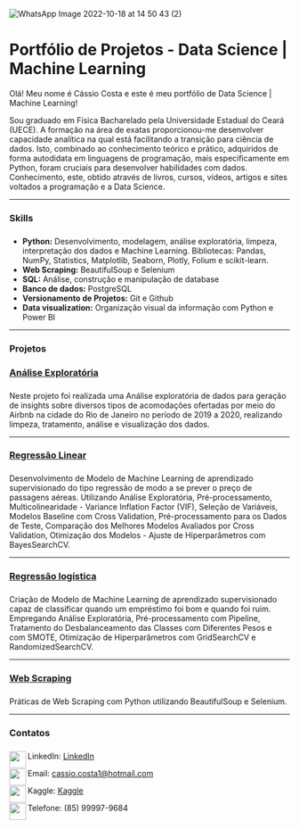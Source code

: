 
![WhatsApp Image 2022-10-18 at 14 50 43 (2)](https://user-images.githubusercontent.com/108491443/212473082-ee4498c4-3a67-4725-a82b-8b58d42e3ac0.jpeg)



# Portfólio de Projetos - Data Science | Machine Learning

Olá! Meu nome é Cássio Costa e este é meu portfólio de Data Science | Machine Learning!

Sou graduado em Física Bacharelado pela Universidade Estadual do Ceará (UECE). A formação na área de exatas proporcionou-me desenvolver capacidade analítica na qual está facilitando a transição para ciência de dados. Isto, combinado ao conhecimento teórico e prático, adquiridos de forma autodidata em linguagens de programação, mais especificamente em Python, foram cruciais para desenvolver habilidades com dados. Conhecimento, este, obtido através de livros, cursos, vídeos, artigos e sites voltados a programação e a Data Science.

_____

### Skills <h3>
 - **Python:** Desenvolvimento, modelagem, análise exploratória, limpeza, interpretação dos dados e Machine Learning. Bibliotecas: Pandas, NumPy, Statistics, Matplotlib, Seaborn, Plotly, Folium e scikit-learn.
- **Web Scraping:** BeautifulSoup e Selenium
- **SQL:** Análise, construção e manipulação de database
- **Banco de dados:** PostgreSQL
- **Versionamento de Projetos:** Git e Github
- **Data visualization:** Organização visual da informação com Python e Power BI
  
 _____
  
  ### Projetos <h3> 
  
  ### [Análise Exploratória](https://github.com/Cassiophysics/Analise-Exploratoria-Airbnb-RJ) <h3>
  
  Neste projeto foi realizada uma Análise exploratória de dados para geração de insights sobre diversos tipos de acomodações ofertadas por meio do Airbnb na cidade do Rio de Janeiro no período de 2019 a 2020, realizando limpeza, tratamento, análise e visualização dos dados.
  
  _____
  
  ### [Regressão Linear](https://github.com/Cassiophysics/ML_regressao_predicao) <h3>
  
  Desenvolvimento de Modelo de Machine Learning de aprendizado supervisionado do tipo regressão de modo a se prever o preço de passagens aéreas. Utilizando Análise Exploratória, Pré-processamento, Multicolinearidade - Variance Inflation Factor (VIF), Seleção de Variáveis, Modelos Baseline com Cross Validation, Pré-processamento para os Dados de Teste, Comparação dos Melhores Modelos Avaliados por Cross Validation, Otimização dos Modelos - Ajuste de Hiperparâmetros com BayesSearchCV.
  
  _____
  
### [Regressão logística](https://github.com/Cassiophysics/ML_classificacao_credito_risco) <h3>
  
  Criação de Modelo de Machine Learning de aprendizado supervisionado capaz de classificar quando um empréstimo foi bom e quando foi ruim. Empregando Análise Exploratória, Pré-processamento com Pipeline, Tratamento do Desbalanceamento das Classes com Diferentes Pesos e com SMOTE, Otimização de Hiperparâmetros com GridSearchCV e RandomizedSearchCV.
  
  _____
  
### [Web Scraping](https://github.com/Cassiophysics/webscraping_beautifulsoup_selenium) <h3>
  
  Práticas de Web Scraping com Python utilizando BeautifulSoup e Selenium.
  
  _____
  
  ### Contatos <h3>
 

<img src="https://user-images.githubusercontent.com/108491443/214460598-146f3e63-7850-4c51-8112-e1817b75c4d0.png" width="30" height="30" align="left">LinkedIn: [LinkedIn](https://www.linkedin.com/in/c%C3%A1ssio-costa-08598a20b/) 
 
<img src="https://user-images.githubusercontent.com/108491443/214460746-41728013-0a52-445a-a91a-5ec83749c1bf.png" width="30" height="30" align="left">Email: cassio.costa1@hotmail.com
 
<img src="https://user-images.githubusercontent.com/108491443/214463474-6d4551fb-1691-472d-acd9-fe699c8de4de.png" width="30" height="30" align="left">Kaggle: [Kaggle](https://www.kaggle.com/datacassio)
 
<img src="https://user-images.githubusercontent.com/108491443/214461467-38a95929-d4c6-4074-bf71-86727f0d8c13.png" width="30" height="30" align="left">Telefone: (85) 99997-9684
 

